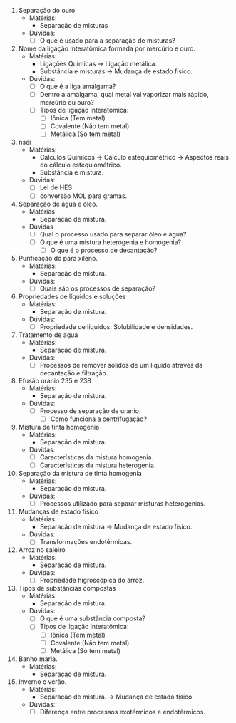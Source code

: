1. Separação do ouro
	- Matérias:
		- Separação de misturas
	- Dúvidas:
		- [ ] O que é usado para a separação de misturas?
2. Nome da ligação Interatômica formada por mercúrio e ouro.
	- Matérias:
		- Ligações Químicas -> Ligação metálica.
		- Substância e misturas -> Mudança de estado físico.
	- Dúvidas:
		- [ ] O que é a liga amálgama?
		- [ ] Dentro a amálgama, qual metal vai vaporizar mais rápido, mercúrio ou ouro?
		- [ ] Tipos de ligação interatômica:
			- [ ] Iônica (Tem metal)
			- [ ] Covalente (Não tem metal)
			- [ ] Metálica (Só tem metal)
3. nsei
	- Matérias:
		- Cálculos Químicos -> Cálculo estequiométrico -> Aspectos reais do cálculo estequiométrico.
		- Substância e mistura.
	- Dúvidas:
		- [ ] Lei de HES
		- [ ] conversão MOL para gramas.
4. Separação de água e óleo.
	- Matérias
		- Separação de mistura.
	- Dúvidas
		- [ ] Qual o processo usado para separar óleo e agua?
		- [ ] O que é uma mistura heterogenia e homogenia?
			- [ ] O que é o processo de decantação?
5. Purificação do para xileno.
	- Matérias:
		- Separação de mistura.
	- Dúvidas:
		- [ ] Quais são os processos de separação?
6. Propriedades de líquidos e soluções
	- Matérias:
		- Separação de mistura.
	- Dúvidas:
		- [ ] Propriedade de líquidos: Solubilidade e densidades.
7. Tratamento de agua
	- Matérias:
		- Separação de mistura.
	- Dúvidas:
		- [ ] Processos de remover sólidos de um liquido através da decantação e filtração.
8. Efusão uranio 235 e 238
	- Matérias:
		- Separação de mistura.
	- Dúvidas:
		- [ ] Processo de separação de uranio.
			- [ ] Como funciona a centrifugação?
9. Mistura de tinta homogenia
	- Matérias:
		- Separação de mistura.
	- Dúvidas:
		- [ ] Características da mistura homogenia.
		- [ ] Características da mistura heterogenia.
10. Separação da mistura de tinta homogenia
	- Matérias:
		- Separação de mistura.
	- Dúvidas:
		- [ ] Processos utilizado para separar misturas heterogenias.
11. Mudanças de estado físico
	- Matérias:
		- Separação de mistura -> Mudança de estado físico.
	- Dúvidas:
		- [ ] Transformações endotérmicas.
12. Arroz no saleiro
	- Matérias:
		- Separação de mistura.
	- Dúvidas:
		- [ ] Propriedade higroscópica do arroz.
13. Tipos de substâncias compostas
	- Matérias:
		- Separação de mistura.
	- Dúvidas:
		- [ ] O que é uma substância composta?
		- [ ] Tipos de ligação interatômica:
			- [ ] Iônica (Tem metal)
			- [ ] Covalente (Não tem metal)
			- [ ] Metálica (Só tem metal)
14. Banho maria.
	- Matérias:
		- Separação de mistura.
15. Inverno e verão.
	- Matérias:
		- Separação de mistura. -> Mudança de estado físico.
	- Dúvidas:
		- [ ] Diferença entre processos exotérmicos e endotérmicos.